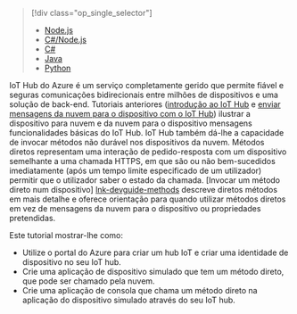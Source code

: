 > [!div class="op_single_selector"]
> * [Node.js](../articles/iot-hub/iot-hub-node-node-direct-methods.md)
> * [C#/Node.js](../articles/iot-hub/iot-hub-csharp-node-direct-methods.md)
> * [C#](../articles/iot-hub/iot-hub-csharp-csharp-direct-methods.md)
> * [Java](../articles/iot-hub/iot-hub-java-java-direct-methods.md)
> * [Python](../articles/iot-hub/iot-hub-python-python-direct-methods.md)

IoT Hub do Azure é um serviço completamente gerido que permite fiável e seguras comunicações bidirecionais entre milhões de dispositivos e uma solução de back-end. Tutoriais anteriores ([introdução ao IoT Hub] e [enviar mensagens da nuvem para o dispositivo com o IoT Hub]) ilustrar a dispositivo para nuvem e da nuvem para o dispositivo mensagens funcionalidades básicas do IoT Hub. IoT Hub também dá-lhe a capacidade de invocar métodos não durável nos dispositivos da nuvem. Métodos diretos representam uma interação de pedido-resposta com um dispositivo semelhante a uma chamada HTTPS, em que são ou não bem-sucedidos imediatamente (após um tempo limite especificado de um utilizador) permitir que o utilizador saber o estado da chamada. [Invocar um método direto num dispositivo] [ lnk-devguide-methods] descreve diretos métodos em mais detalhe e oferece orientação para quando utilizar métodos diretos em vez de mensagens da nuvem para o dispositivo ou propriedades pretendidas.

Este tutorial mostrar-lhe como:

* Utilize o portal do Azure para criar um hub IoT e criar uma identidade de dispositivo no seu IoT hub.
* Crie uma aplicação de dispositivo simulado que tem um método direto, que pode ser chamado pela nuvem.
* Crie uma aplicação de consola que chama um método direto na aplicação do dispositivo simulado através do seu IoT hub.


[lnk-devguide-methods]: ../articles/iot-hub/iot-hub-devguide-direct-methods.md
[lnk-devguide-mqtt]: ../articles/iot-hub/iot-hub-mqtt-support.md

[enviar mensagens da nuvem para o dispositivo com o IoT Hub]: ../articles/iot-hub/iot-hub-csharp-csharp-c2d.md
[introdução ao IoT Hub]: ../articles/iot-hub/iot-hub-node-node-getstarted.md